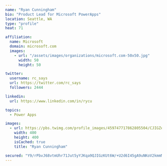 ```yaml
---
name: "Ryan Cunningham"
bio: "Product Lead for Microsoft PowerApps"
location: Seattle, WA
type: "profile"
heat: 71

affiliation:
  name: Microsoft
  domain: microsoft.com
  images:
    - url: "/assets/images/organizations/microsoft.com-50x50.jpg"
      width: 50
      height: 50

twitter:
  username: rc_says
  url: https://twitter.com/rc_says
  followers: 2444

linkedin:
  url: https://www.linkedin.com/in/rycu

topics:
  - Power Apps

images:
  - url: https://pbs.twimg.com/profile_images/459747717862805504/CJIGZejd_400x400.png
    width: 400
    height: 400
    isCached: true
    title: "Ryan Cunningham"

secured: "Y9/rPbvJ68vtmUhr71Jut5yYJKqa9QJIGzKUt6W/+U2d6I45gA9uNKoV2kmmM02mNOkGP9O0yr19lxPAMlVp2f3uXiJLgv8g7jGHSejsbb+t6jM4Z1AN/po2BO2Wc7V23x1reOSj+skJweSORqsPC8Nh4cRLRxnb2cFeuVfGoN0x9DYFSSJC0j86vCtZxL42g1ZZwm8BsRo4onPngveOs+Ao3QGMFhPXZrcYIU7Od+Ci5J8szrX9R6+rY+5uc3lt/cV0jT1oZl5hKdbmTW3+9cy9KyxoHHgnntxpo0Ul15yxFHDogb04f9jUgg8ZFhsFhBqEEkMeUc5PgjU6LgCyXrAk/AGplf64M9Fi3eRglWAQgKoET7sUPsb1Cj7KEYh56xT8TdO2Oc0bVtE+UiTKWoVRaFz8xLwnxIu4uU656Zw=;QXjg6wMPJwK4VwAw3VBr2w=="
---
```


